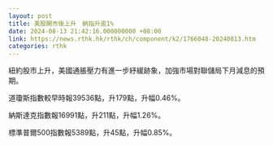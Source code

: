 ```yaml
---
layout: post
title: 美股開市後上升　納指升逾1%
date: 2024-08-13 21:42:16.000000000 +08:00
link: https://news.rthk.hk/rthk/ch/component/k2/1766048-20240813.htm
categories: rthk
---
```


紐約股市上升，美國通脹壓力有進一步紓緩跡象，加強市場對聯儲局下月減息的預期。

道瓊斯指數較早時報39536點，升179點，升幅0.46%。

納斯達克指數報16991點，升211點，升幅1.26%。

標準普爾500指數報5389點，升45點，升幅0.85%。

